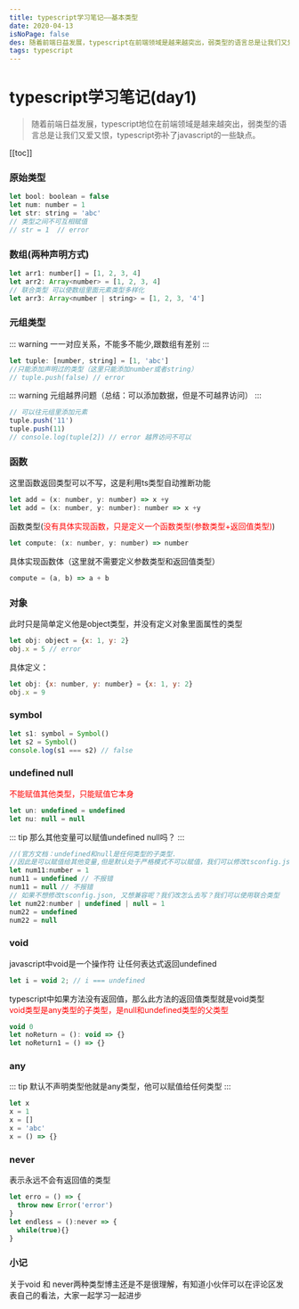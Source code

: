 ```yaml
---
title: typescript学习笔记——基本类型
date: 2020-04-13
isNoPage: false
des: 随着前端日益发展，typescript在前端领域是越来越突出，弱类型的语言总是让我们又爱又恨，typescript弥补了javascript的一些缺点...
tags: typescript
---
```


# typescript学习笔记(day1)

> 随着前端日益发展，typescript地位在前端领域是越来越突出，弱类型的语言总是让我们又爱又恨，typescript弥补了javascript的一些缺点。

[[toc]]



### 原始类型

```js
let bool: boolean = false
let num: number = 1
let str: string = 'abc'
// 类型之间不可互相赋值
// str = 1  // error
```

### 数组(两种声明方式)
```js
let arr1: number[] = [1, 2, 3, 4]
let arr2: Array<number> = [1, 2, 3, 4]
// 联合类型 可以使数组里面元素类型多样化
let arr3: Array<number | string> = [1, 2, 3, '4']
```

### 元组类型
::: warning 
一一对应关系，不能多不能少,跟数组有差别
:::

```js
let tuple: [number, string] = [1, 'abc']
//只能添加声明过的类型（这里只能添加number或者string）
// tuple.push(false) // error
```
::: warning 
元组越界问题（总结：可以添加数据，但是不可越界访问）
:::
```js
// 可以往元组里添加元素
tuple.push('11')
tuple.push(11)
// console.log(tuple[2]) // error 越界访问不可以
```


### 函数
这里函数返回类型可以不写，这是利用ts类型自动推断功能
```js
let add = (x: number, y: number) => x +y
let add = (x: number, y: number): number => x +y
```
函数类型(<font color=red>没有具体实现函数，只是定义一个函数类型(参数类型+返回值类型)</font>)

```js
let compute: (x: number, y: number) => number
```
具体实现函数体（这里就不需要定义参数类型和返回值类型）
```js
compute = (a, b) => a + b
```


### 对象
此时只是简单定义他是object类型，并没有定义对象里面属性的类型
```js
let obj: object = {x: 1, y: 2}
obj.x = 5 // error
```
具体定义：
```js
let obj: {x: number, y: number} = {x: 1, y: 2}
obj.x = 9
```


### symbol

```js
let s1: symbol = Symbol()
let s2 = Symbol()
console.log(s1 === s2) // false
```


### undefined  null
<font color=red>不能赋值其他类型，只能赋值它本身</font>
```js
let un: undefined = undefined
let nu: null = null
```

::: tip
那么其他变量可以赋值undefined null吗？
:::
```js
//(官方文档：undefined和null是任何类型的子类型.
//因此是可以赋值给其他变量,但是默认处于严格模式不可以赋值，我们可以修改tsconfig.json里面的strictNullChecks： false就可以)
let num11:number = 1
num11 = undefined // 不报错
num11 = null // 不报错
// 如果不想修改tsconfig.json, 又想兼容呢？我们改怎么去写？我们可以使用联合类型
let num22:number | undefined | null = 1
num22 = undefined
num22 = null
```


### void

javascript中void是一个操作符 让任何表达式返回undefined
```js
let i = void 2; // i === undefined
```
typescript中如果方法没有返回值，那么此方法的返回值类型就是void类型<br/>
<font color=red>void类型是any类型的子类型，是null和undefined类型的父类型</font>

```js
void 0
let noReturn = (): void => {}
let noReturn1 = () => {}
```

### any
::: tip
默认不声明类型他就是any类型，他可以赋值给任何类型
:::
```js
let x
x = 1
x = []
x = 'abc'
x = () => {}
```

### never

表示永远不会有返回值的类型
```js
let erro = () => {
  throw new Error('error')
}
let endless = ():never => {
  while(true){}
}
```

### 小记
关于void 和 never两种类型博主还是不是很理解，有知道小伙伴可以在评论区发表自己的看法，大家一起学习一起进步


